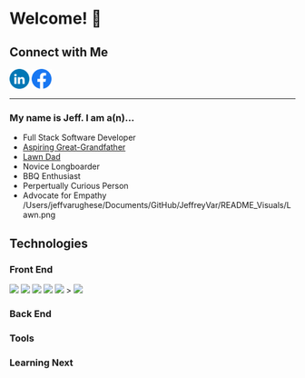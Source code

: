 # Welcome! 👋

## Connect with Me
[<img src="./README_Visuals/LinkedIn.svg" height="35px"/>](https://www.linkedin.com/in/jeff-var/)
[<img src="./README_Visuals/Facebook.svg" height="35px"/>](https://www.facebook.com/jeffvarughese/)

---



### My name is Jeff. I am a(n)...
- Full Stack Software Developer
- [Aspiring Great-Grandfather](README_Visuals/Family_photo.jpg)
- [Lawn Dad](README_Visuals/Lawn.png)
- Novice Longboarder
- BBQ Enthusiast
- Perpertually Curious Person
- Advocate for Empathy
/Users/jeffvarughese/Documents/GitHub/JeffreyVar/README_Visuals/Lawn.png

## Technologies

### Front End

<img src="https://img.shields.io/badge/JavaScript-323330?style=for-the-badge&logo=javascript&logoColor=F7DF1E" height="25px" />
<img src="https://img.shields.io/badge/React-20232A?style=for-the-badge&logo=react&logoColor=61DAFB" height="25px" />
<img src="https://img.shields.io/badge/Redux-593D88?style=for-the-badge&logo=redux&logoColor=white" height="25px" />
<img src="https://img.shields.io/badge/Redux-Saga?style=for-the-badge&logo=redux-saga&logoColor=white" height="25px" />
<img src="https://img.shields.io/badge/Redux-Saga?style=for-the-badge&logo=Redux-Saga&logoColor=white&label=Saga&labelColor=red&color=black" height="25px" />
>
<img src="https://img.shields.io/badge/Material--UI?style=for-the-badge&logo=mui&logoColor=white&label=Material%20UI&labelColor=0081CB&color=0081CB" height="25px" />


### Back End

### Tools

### Learning Next



<!--
**JeffreyVar/JeffreyVar** is a ✨ _special_ ✨ repository because its `README.md` (this file) appears on your GitHub profile.

Here are some ideas to get you started:

- 🔭 I’m currently working on ...
- 🌱 I’m currently learning ...
- 👯 I’m looking to collaborate on ...
- 🤔 I’m looking for help with ...
- 💬 Ask me about ...
- 📫 How to reach me: ...
- 😄 Pronouns: ...
- ⚡ Fun fact: ...
-->
